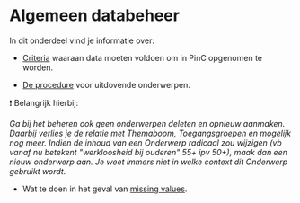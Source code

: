 # Algemeen databeheer


In dit onderdeel vind je informatie over:

- [Criteria](https://github.com/provinciesincijfers/JiveDocumentation/blob/master/01.%20Algemeen%20databeheer/Criteria%20voor%20opname%20in%20PinC.md) waaraan data moeten voldoen om in PinC opgenomen te worden.

- [De procedure](https://github.com/provinciesincijfers/JiveDocumentation/blob/master/01.%20Algemeen%20databeheer/Levensloop%20onderwerpen.md) voor uitdovende onderwerpen.

:exclamation: Belangrijk hierbij:

*Ga bij het beheren ook geen onderwerpen deleten en opnieuw aanmaken. Daarbij verlies je de relatie met Themaboom, Toegangsgroepen en mogelijk nog meer.
Indien de inhoud van een Onderwerp radicaal zou wijzigen (vb vanaf nu betekent &quot;werkloosheid bij ouderen&quot; 55+ ipv 50+), maak dan een nieuw onderwerp aan. Je weet immers niet in welke context dit Onderwerp gebruikt wordt.*

- Wat te doen in het geval van [missing values](https://github.com/provinciesincijfers/JiveDocumentation/blob/master/01.%20Algemeen%20databeheer/Missing%20values.md).
